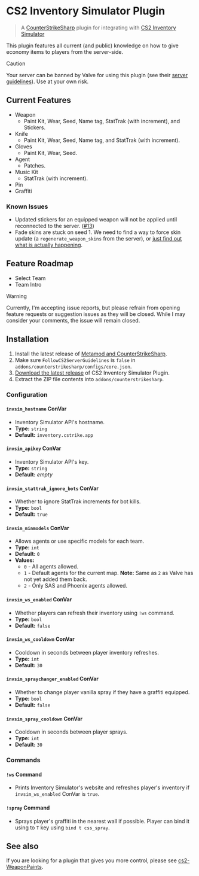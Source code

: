 # CS2 Inventory Simulator Plugin

> A [CounterStrikeSharp](https://docs.cssharp.dev) plugin for integrating with [CS2 Inventory Simulator](https://inventory.cstrike.app)

This plugin features all current (and public) knowledge on how to give economy items to players from the server-side.

> [!CAUTION]  
> Your server can be banned by Valve for using this plugin (see their [server guidelines](https://blog.counter-strike.net/index.php/server_guidelines)). Use at your own risk.

## Current Features

- Weapon
  - Paint Kit, Wear, Seed, Name tag, StatTrak (with increment), and Stickers.
- Knife
  - Paint Kit, Wear, Seed, Name tag, and StatTrak (with increment).
- Gloves
  - Paint Kit, Wear, Seed.
- Agent
  - Patches.
- Music Kit
  - StatTrak (with increment). 
- Pin
- Graffiti

### Known Issues

- Updated stickers for an equipped weapon will not be applied until reconnected to the server. ([#13](https://github.com/ianlucas/cs2-inventory-simulator-plugin/issues/13))
- Fade skins are stuck on seed 1. We need to find a way to force skin update (a `regenerate_weapon_skins` from the server), or [just find out what is actually happening](https://github.com/ianlucas/cs2-inventory-simulator-plugin/blob/8ee6c5dcc4c7dc83728149902d8a044b86b05b72/source/InventorySimulator/InventorySimulator.Give.cs#L123-L138).

## Feature Roadmap

- Select Team
- Team Intro

> [!WARNING]  
> Currently, I'm accepting issue reports, but please refrain from opening feature requests or suggestion issues as they will be closed. While I may consider your comments, the issue will remain closed.

## Installation

1. Install the latest release of [Metamod and CounterStrikeSharp](https://docs.cssharp.dev/docs/guides/getting-started.html).
2. Make sure `FollowCS2ServerGuidelines` is `false` in `addons/counterstrikesharp/configs/core.json`.
3. [Download the latest release](https://github.com/ianlucas/cs2-inventory-simulator-plugin/releases) of CS2 Inventory Simulator Plugin.
4. Extract the ZIP file contents into `addons/counterstrikesharp`.

### Configuration

#### `invsim_hostname` ConVar

* Inventory Simulator API's hostname.
* **Type:** `string`
* **Default:** `inventory.cstrike.app`

#### `invsim_apikey` ConVar

* Inventory Simulator API's key.
* **Type:** `string`
* **Default:** _empty_

#### `invsim_stattrak_ignore_bots` ConVar

* Whether to ignore StatTrak increments for bot kills.
* **Type:** `bool`
* **Default:** `true`

#### `invsim_minmodels` ConVar

* Allows agents or use specific models for each team.
* **Type:** `int`
* **Default:** `0`
* **Values:**
	- `0` - All agents allowed.
	- `1` - Default agents for the current map. **Note:** Same as `2` as Valve has not yet added them back.
	- `2` - Only SAS and Phoenix agents allowed.

#### `invsim_ws_enabled` ConVar

* Whether players can refresh their inventory using `!ws` command.
* **Type:** `bool`
* **Default:** `false`

#### `invsim_ws_cooldown` ConVar

* Cooldown in seconds between player inventory refreshes.
* **Type:** `int`
* **Default:** `30`

#### `invsim_spraychanger_enabled` ConVar

* Whether to change player vanilla spray if they have a graffiti equipped.
* **Type:** `bool`
* **Default:** `false`

#### `invsim_spray_cooldown` ConVar

* Cooldown in seconds between player sprays.
* **Type:** `int`
* **Default:** `30`

### Commands

#### `!ws` Command

* Prints Inventory Simulator's website and refreshes player's inventory if `invsim_ws_enabled` ConVar is `true`.

#### `!spray` Command

* Sprays player's graffiti in the nearest wall if possible. Player can bind it using to `T` key using `bind t css_spray`.

## See also

If you are looking for a plugin that gives you more control, please see [cs2-WeaponPaints](https://github.com/Nereziel/cs2-WeaponPaints).
